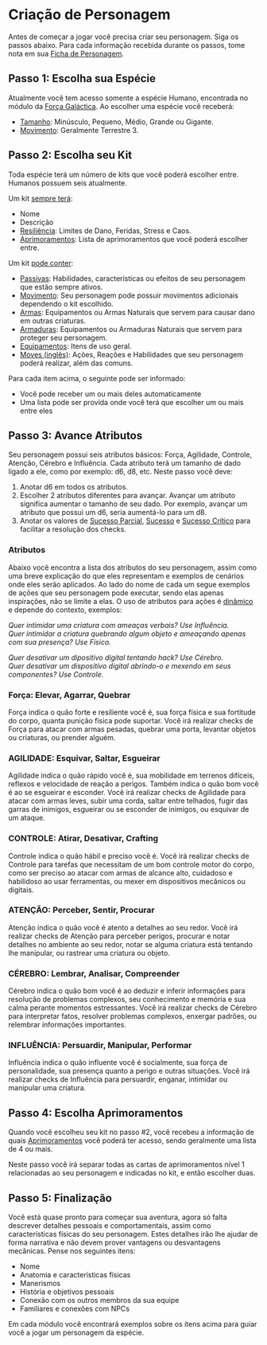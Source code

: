 # Criação de Personagem

Antes de começar a jogar você precisa criar seu personagem. Siga os passos abaixo. Para cada informação recebida durante os passos, tome nota em sua [Ficha de Personagem](https://docs.google.com/spreadsheets/d/19w17pxwF-46oYBTceI109gJkN0Po3Q7_iUlrXDpy-CM/edit?usp=sharing).

## Passo 1: Escolha sua Espécie

Atualmente você tem acesso somente a espécie Humano, encontrada no módulo da [Força Galáctica](). Ao escolher uma espécie você receberá:

- [Tamanho](../3_game/distance.md): Minúsculo, Pequeno, Médio, Grande ou Gigante.
- [Movimento](../3_game/distance.md#movimento): Geralmente Terrestre 3.

## Passo 2: Escolha seu Kit

Toda espécie terá um número de kits que você poderá escolher entre. Humanos possuem seis atualmente.

Um kit <ins>sempre terá</ins>:

- Nome
- Descrição
- [Resiliência](../3_game/resilience.md): Limites de Dano, Feridas, Stress e Caos.
- [Aprimoramentos](../3_game/upgrades.md): Lista de aprimoramentos que você poderá escolher entre.

Um kit <ins>pode conter</ins>:

- [Passivas](../3_game/passives.md): Habilidades, características ou efeitos de seu personagem que estão sempre ativos.
- [Movimento](../3_game/distance.md#movimento): Seu personagem pode possuir movimentos adicionais dependendo o kit escolhido.
- [Armas](../3_game/weapon_armor.md#armas): Equipamentos ou Armas Naturais que servem para causar dano em outras criaturas.
- [Armaduras](../3_game/weapon_armor.md#armaduras): Equipamentos ou Armaduras Naturais que servem para proteger seu personagem.
- [Equipamentos](../3_game/inventory.md#equipamentos-e-inventário): Itens de uso geral.
- [Moves (inglês)](../3_game/moves.md): Ações, Reações e Habilidades que seu personagem poderá realizar, além das comuns.

Para cada item acima, o seguinte pode ser informado:

- Você pode receber um ou mais deles automaticamente
- Uma lista pode ser provida onde você terá que escolher um ou mais entre eles

## Passo 3: Avance Atributos

Seu personagem possui seis atributos básicos: Força, Agilidade, Controle, Atenção, Cérebro e Influência. Cada atributo terá um tamanho de dado ligado a ele, como por exemplo: d6, d8, etc. Neste passo você deve:

1. Anotar d6 em todos os atributos.
2. Escolher 2 atributos diferentes para avançar.
   Avançar um atributo significa aumentar o tamanho de seu dado. Por exemplo, avançar um atributo que possui um d6, seria aumentá-lo para um d8.
3. Anotar os valores de <ins>Sucesso Parcial</ins>, <ins>Sucesso</ins> e <ins>Sucesso Crítico</ins> para facilitar a resolução dos checks.

### Atributos

Abaixo você encontra a lista dos atributos do seu personagem, assim como uma breve explicação do que eles representam e exemplos de cenários onde eles serão aplicados. Ao lado do nome de cada um segue exemplos de ações que seu personagem pode executar, sendo elas apenas inspirações, não se limite a elas. O uso de atributos para ações é <ins>dinâmico</ins> e depende do contexto, exemplos:

_Quer intimidar uma criatura com ameaças verbais? Use Influência.  
Quer intimidar a criatura quebrando algum objeto e ameaçando apenas com sua presença? Use Físico._ 

_Quer desativar um dipositivo digital tentando hack? Use Cérebro.   
Quer desativar um dispositivo digital abrindo-o e mexendo em seus componentes? Use Controle._  

### Força: Elevar, Agarrar, Quebrar

Força indica o quão forte e resiliente você é, sua força física e sua fortitude do corpo, quanta punição física pode suportar. Você irá realizar checks de Força para atacar com armas pesadas, quebrar uma porta, levantar objetos ou criaturas, ou prender alguém.  

### AGILIDADE: Esquivar, Saltar, Esgueirar

Agilidade indica o quão rápido você é, sua mobilidade em terrenos difíceis, reflexos e velocidade de reação a perigos. Também indica o quão bom você é ao se esgueirar e esconder. Você irá realizar checks de Agilidade para atacar com armas leves, subir uma corda, saltar entre telhados, fugir das garras de inimigos, esgueirar ou se esconder de inimigos, ou esquivar de um ataque.  
   
### CONTROLE: Atirar, Desativar, Crafting

Controle indica o quão hábil e preciso você é. Você irá realizar checks de Controle para tarefas que necessitam de um bom controle motor do corpo, como ser preciso ao atacar com armas de alcance alto, cuidadoso e habilidoso ao usar ferramentas, ou mexer em dispositivos mecânicos ou digitais.  

### ATENÇÃO: Perceber, Sentir, Procurar

Atenção indica o quão você é atento a detalhes ao seu redor. Você irá realizar checks de Atenção para perceber perigos, procurar e notar detalhes no ambiente ao seu redor, notar se alguma criatura está tentando lhe manipular, ou rastrear uma criatura ou objeto.

### CÉREBRO: Lembrar, Analisar, Compreender

Cérebro indica o quão bom você é ao deduzir e inferir informações para resolução de problemas complexos, seu conhecimento e memória e sua calma perante momentos estressantes. Você irá realizar checks de Cérebro para interpretar fatos, resolver problemas complexos, enxergar padrões, ou relembrar informações importantes.  

### INFLUÊNCIA: Persuardir, Manipular, Performar

Influência indica o quão influente você é socialmente, sua força de personalidade, sua presença quanto a perigo e outras situações. Você irá realizar checks de Influência para persuardir, enganar, intimidar ou manipular uma criatura.  

## Passo 4: Escolha Aprimoramentos

Quando você escolheu seu kit no passo #2, você recebeu a informação de quais [Aprimoramentos](../3_game/upgrades.md) você poderá ter acesso, sendo geralmente uma lista de 4 ou mais.

Neste passo você irá separar todas as cartas de aprimoramentos nível 1 relacionadas ao seu personagem e indicadas no kit, e então escolher duas. 

## Passo 5: Finalização

Você está quase pronto para começar sua aventura, agora só falta descrever detalhes pessoais e comportamentais, assim como características físicas do seu personagem. Estes detalhes irão lhe ajudar de forma narrativa e não devem prover vantagens ou desvantagens mecânicas. Pense nos seguintes itens:

- Nome
- Anatomia e características físicas
- Manerismos
- História e objetivos pessoais
- Conexão com os outros membros da sua equipe
- Familiares e conexões com NPCs

Em cada módulo você encontrará exemplos sobre os itens acima para guiar você a jogar um personagem da espécie.
